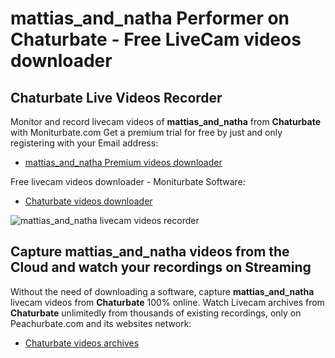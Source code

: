 # mattias_and_natha Performer on Chaturbate - Free LiveCam videos downloader

## Chaturbate Live Videos Recorder

Monitor and record livecam videos of **mattias_and_natha** from **Chaturbate** with Moniturbate.com
Get a premium trial for free by just and only registering with your Email address:
* [mattias_and_natha Premium videos downloader](https://moniturbate.com/request-demo-licence-key.html)

Free livecam videos downloader - Moniturbate Software:
* [Chaturbate videos downloader](https://moniturbate.com/moniturbate-download-software.html)

![mattias_and_natha livecam videos recorder](https://peachurnet.com/templates/moniturbate-software.png)


## Capture mattias_and_natha videos from the Cloud and watch your recordings on Streaming

Without the need of downloading a software, capture **mattias_and_natha** livecam videos from **Chaturbate** 100% online.
Watch Livecam archives from **Chaturbate** unlimitedly from thousands of existing recordings, only on Peachurbate.com and its websites network:
* [Chaturbate videos archives](https://peachurnet.com/)